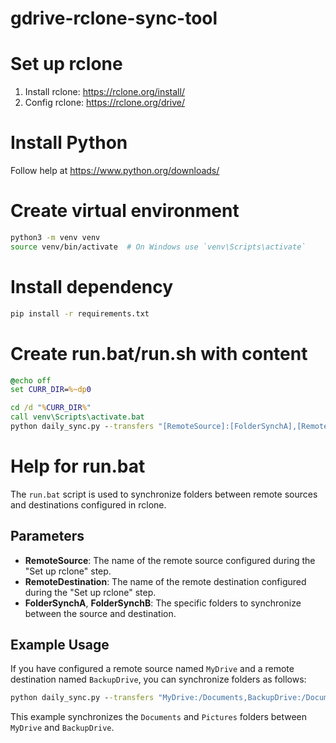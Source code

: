 # gdrive-rclone-sync-tool

# Set up rclone
1. Install rclone: https://rclone.org/install/
2. Config rclone: https://rclone.org/drive/

# Install Python
Follow help at https://www.python.org/downloads/

# Create virtual environment
```bash
python3 -m venv venv
source venv/bin/activate  # On Windows use `venv\Scripts\activate`
```

# Install dependency
```bash
pip install -r requirements.txt
```

# Create run.bat/run.sh with content
```bat
@echo off
set CURR_DIR=%~dp0

cd /d "%CURR_DIR%"
call venv\Scripts\activate.bat
python daily_sync.py --transfers "[RemoteSource]:[FolderSynchA],[RemoteDestination]:[FolderSynchA]" "[RemoteSource]:[FolderSynchB],[RemoteDestination]:[FolderSynchB]"
```
# Help for run.bat

The `run.bat` script is used to synchronize folders between remote sources and destinations configured in rclone.

## Parameters
- **RemoteSource**: The name of the remote source configured during the "Set up rclone" step.
- **RemoteDestination**: The name of the remote destination configured during the "Set up rclone" step.
- **FolderSynchA**, **FolderSynchB**: The specific folders to synchronize between the source and destination.

## Example Usage
If you have configured a remote source named `MyDrive` and a remote destination named `BackupDrive`, you can synchronize folders as follows:
```bat
python daily_sync.py --transfers "MyDrive:/Documents,BackupDrive:/Documents" "MyDrive:/Pictures,BackupDrive:/Pictures"
```

This example synchronizes the `Documents` and `Pictures` folders between `MyDrive` and `BackupDrive`.